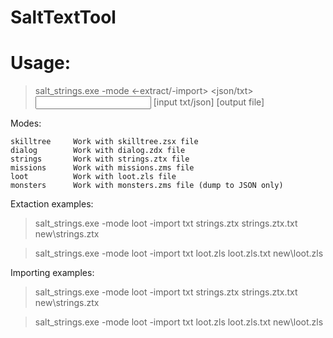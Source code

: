 # SaltTextTool
# Usage:
> salt_strings.exe -mode <mode> <-extract/-import> <json/txt> <input game file> [input txt/json] [output file]
  
Modes:
```
skilltree     Work with skilltree.zsx file
dialog        Work with dialog.zdx file
strings       Work with strings.ztx file
missions      Work with missions.zms file
loot          Work with loot.zls file
monsters      Work with monsters.zms file (dump to JSON only)
```
  
Extaction examples:
  > salt_strings.exe -mode loot -import txt strings.ztx strings.ztx.txt new\strings.ztx

  > salt_strings.exe -mode loot -import txt loot.zls loot.zls.txt new\loot.zls

Importing examples:
> salt_strings.exe -mode loot -import txt strings.ztx strings.ztx.txt new\strings.ztx

> salt_strings.exe -mode loot -import txt loot.zls loot.zls.txt new\loot.zls
